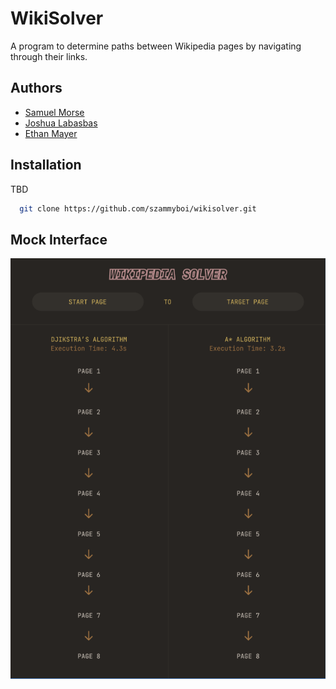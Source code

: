 
# WikiSolver

A program to determine paths between Wikipedia pages by navigating through their links.




## Authors

- [Samuel Morse](https://www.github.com/szammyboi)
- [Joshua Labasbas](https://www.github.com/hoshbosh)
- [Ethan Mayer](https://www.github.com/hoshbosh)

## Installation

TBD

```bash
  git clone https://github.com/szammyboi/wikisolver.git
```
    
## Mock Interface

![Mock Interface](https://github.com/szammyboi/wikisolver/blob/main/mock_ui.png?raw=true)

